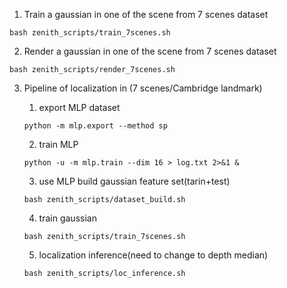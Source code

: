 1. Train a gaussian in one of the scene from 7 scenes dataset

```
bash zenith_scripts/train_7scenes.sh
```

2. Render a gaussian in one of the scene from 7 scenes dataset

```
bash zenith_scripts/render_7scenes.sh
```

3. Pipeline of localization in (7 scenes/Cambridge landmark)

    1. export MLP dataset

    ```
    python -m mlp.export --method sp
    ```

    2. train MLP

    ```
    python -u -m mlp.train --dim 16 > log.txt 2>&1 &
    ```

    3. use MLP build gaussian feature set(tarin+test)

    ```
    bash zenith_scripts/dataset_build.sh
    ```

    4. train gaussian

    ```
    bash zenith_scripts/train_7scenes.sh
    ```

    5. localization inference(need to change to depth median)

    ```
    bash zenith_scripts/loc_inference.sh
    ```

